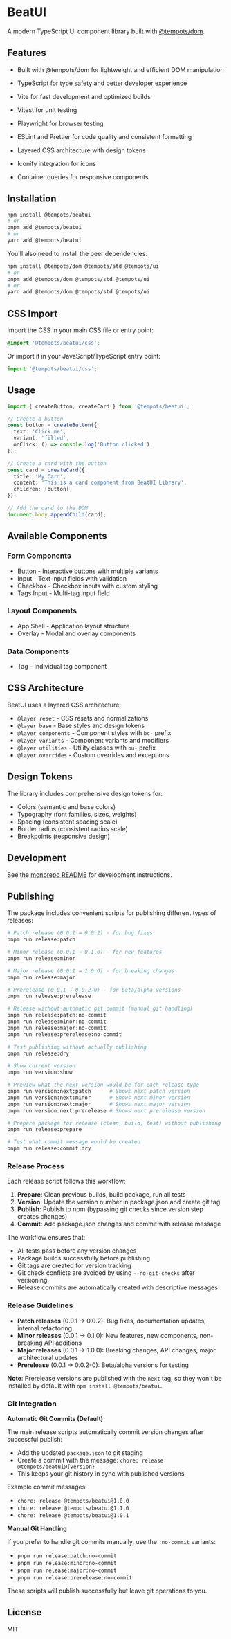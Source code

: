 # BeatUI

A modern TypeScript UI component library built with [@tempots/dom](https://tempo-ts.com).

## Features

- Built with @tempots/dom for lightweight and efficient DOM manipulation
- TypeScript for type safety and better developer experience
- Vite for fast development and optimized builds
- Vitest for unit testing
- Playwright for browser testing

- ESLint and Prettier for code quality and consistent formatting
- Layered CSS architecture with design tokens
- Iconify integration for icons
- Container queries for responsive components

## Installation

```bash
npm install @tempots/beatui
# or
pnpm add @tempots/beatui
# or
yarn add @tempots/beatui
```

You'll also need to install the peer dependencies:

```bash
npm install @tempots/dom @tempots/std @tempots/ui
# or
pnpm add @tempots/dom @tempots/std @tempots/ui
# or
yarn add @tempots/dom @tempots/std @tempots/ui
```

## CSS Import

Import the CSS in your main CSS file or entry point:

```css
@import '@tempots/beatui/css';
```

Or import it in your JavaScript/TypeScript entry point:

```typescript
import '@tempots/beatui/css';
```

## Usage

```typescript
import { createButton, createCard } from '@tempots/beatui';

// Create a button
const button = createButton({
  text: 'Click me',
  variant: 'filled',
  onClick: () => console.log('Button clicked'),
});

// Create a card with the button
const card = createCard({
  title: 'My Card',
  content: 'This is a card component from BeatUI Library',
  children: [button],
});

// Add the card to the DOM
document.body.appendChild(card);
```

## Available Components

### Form Components
- Button - Interactive buttons with multiple variants
- Input - Text input fields with validation
- Checkbox - Checkbox inputs with custom styling
- Tags Input - Multi-tag input field

### Layout Components
- App Shell - Application layout structure
- Overlay - Modal and overlay components

### Data Components
- Tag - Individual tag component

## CSS Architecture

BeatUI uses a layered CSS architecture:

- `@layer reset` - CSS resets and normalizations
- `@layer base` - Base styles and design tokens
- `@layer components` - Component styles with `bc-` prefix
- `@layer variants` - Component variants and modifiers
- `@layer utilities` - Utility classes with `bu-` prefix
- `@layer overrides` - Custom overrides and exceptions

## Design Tokens

The library includes comprehensive design tokens for:

- Colors (semantic and base colors)
- Typography (font families, sizes, weights)
- Spacing (consistent spacing scale)
- Border radius (consistent radius scale)
- Breakpoints (responsive design)

## Development

See the [monorepo README](../../README.md) for development instructions.

## Publishing

The package includes convenient scripts for publishing different types of releases:

```bash
# Patch release (0.0.1 → 0.0.2) - for bug fixes
pnpm run release:patch

# Minor release (0.0.1 → 0.1.0) - for new features
pnpm run release:minor

# Major release (0.0.1 → 1.0.0) - for breaking changes
pnpm run release:major

# Prerelease (0.0.1 → 0.0.2-0) - for beta/alpha versions
pnpm run release:prerelease

# Release without automatic git commit (manual git handling)
pnpm run release:patch:no-commit
pnpm run release:minor:no-commit
pnpm run release:major:no-commit
pnpm run release:prerelease:no-commit

# Test publishing without actually publishing
pnpm run release:dry

# Show current version
pnpm run version:show

# Preview what the next version would be for each release type
pnpm run version:next:patch      # Shows next patch version
pnpm run version:next:minor      # Shows next minor version
pnpm run version:next:major      # Shows next major version
pnpm run version:next:prerelease # Shows next prerelease version

# Prepare package for release (clean, build, test) without publishing
pnpm run release:prepare

# Test what commit message would be created
pnpm run release:commit:dry
```

### Release Process

Each release script follows this workflow:
1. **Prepare**: Clean previous builds, build package, run all tests
2. **Version**: Update the version number in package.json and create git tag
3. **Publish**: Publish to npm (bypassing git checks since version step creates changes)
4. **Commit**: Add package.json changes and commit with release message

The workflow ensures that:
- All tests pass before any version changes
- Package builds successfully before publishing
- Git tags are created for version tracking
- Git check conflicts are avoided by using `--no-git-checks` after versioning
- Release commits are automatically created with descriptive messages

### Release Guidelines

- **Patch releases** (0.0.1 → 0.0.2): Bug fixes, documentation updates, internal refactoring
- **Minor releases** (0.0.1 → 0.1.0): New features, new components, non-breaking API additions
- **Major releases** (0.0.1 → 1.0.0): Breaking changes, API changes, major architectural updates
- **Prerelease** (0.0.1 → 0.0.2-0): Beta/alpha versions for testing

**Note**: Prerelease versions are published with the `next` tag, so they won't be installed by default with `npm install @tempots/beatui`.

### Git Integration

**Automatic Git Commits (Default)**

The main release scripts automatically commit version changes after successful publish:
- Add the updated `package.json` to git staging
- Create a commit with the message: `chore: release @tempots/beatui@{version}`
- This keeps your git history in sync with published versions

Example commit messages:
- `chore: release @tempots/beatui@1.0.0`
- `chore: release @tempots/beatui@1.1.0`
- `chore: release @tempots/beatui@1.0.1`

**Manual Git Handling**

If you prefer to handle git commits manually, use the `:no-commit` variants:
- `pnpm run release:patch:no-commit`
- `pnpm run release:minor:no-commit`
- `pnpm run release:major:no-commit`
- `pnpm run release:prerelease:no-commit`

These scripts will publish successfully but leave git operations to you.

## License

MIT
